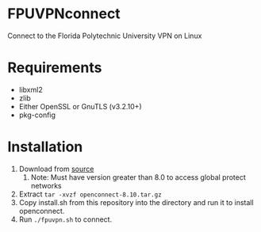 # FPUVPNconnect
Connect to the Florida Polytechnic University VPN on Linux

# Requirements
+ libxml2
+ zlib
+ Either OpenSSL or GnuTLS (v3.2.10+)
+ pkg-config

# Installation
1. Download from [source](http://www.infradead.org/openconnect/download.html)
    1. Note: Must have version greater than 8.0 to access global protect networks
2. Extract ```tar -xvzf openconnect-8.10.tar.gz ```
3. Copy install.sh from this repository into the directory and run it to install openconnect.
4. Run ```./fpuvpn.sh``` to connect.

